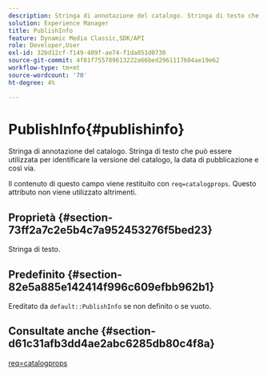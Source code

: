 ```yaml
---
description: Stringa di annotazione del catalogo. Stringa di testo che può essere utilizzata per identificare la versione del catalogo, la data di pubblicazione e così via.
solution: Experience Manager
title: PublishInfo
feature: Dynamic Media Classic,SDK/API
role: Developer,User
exl-id: 32bd12cf-f149-489f-ae74-f1da051d0730
source-git-commit: 4f81f755789613222a66bed2961117604ae19e62
workflow-type: tm+mt
source-wordcount: '70'
ht-degree: 4%

---
```


# PublishInfo{#publishinfo}

Stringa di annotazione del catalogo. Stringa di testo che può essere utilizzata per identificare la versione del catalogo, la data di pubblicazione e così via.

Il contenuto di questo campo viene restituito con `req=catalogprops`. Questo attributo non viene utilizzato altrimenti.

## Proprietà {#section-73ff2a7c2e5b4c7a952453276f5bed23}

Stringa di testo.

## Predefinito {#section-82e5a885e142414f996c609efbb962b1}

Ereditato da `default::PublishInfo` se non definito o se vuoto.

## Consultate anche {#section-d61c31afb3dd4ae2abc6285db80c4f8a}

[req=catalogprops](../../../../../is-api/http-ref/image-serving-api-ref/c-http-protocol-reference/c-command-reference/r-req/r-catalogprops.md#reference-d7f7438291dd44a1afb6963155625426)
